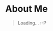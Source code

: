 # About Me

> Loading... :-P 

<!-- Custom theme made out of wish for a Simplistic and Minimalistic theme

Special Thanks to my friend [Shrikant Sharat Kandula](https://sharats.me) for Support & Inspiration -->